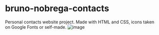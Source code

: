 # bruno-nobrega-contacts
Personal contacts website project. Made with HTML and CSS, icons taken on Google Fonts or self-made.
![image](https://user-images.githubusercontent.com/105138577/186329381-12776f83-d016-4568-907d-68c6d223a7ed.png)
